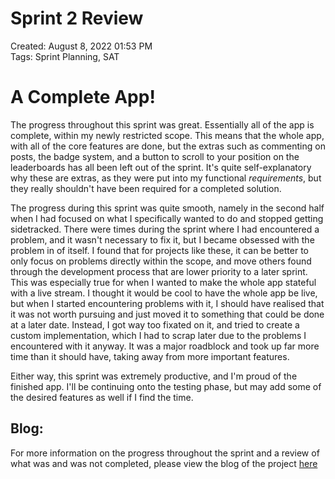 # Sprint 2 Review

Created: August 8, 2022 01:53 PM <br>
Tags: Sprint Planning, SAT <br>

# A Complete App!

The progress throughout this sprint was great. Essentially all of the app is complete, within my newly restricted scope.
This means that the whole app, with all of the core features are done, but the extras such as commenting on posts, the
badge system, and a button to scroll to your position on the leaderboards has all been left out of the sprint. It's
quite self-explanatory why these are extras, as they were put into my functional *requirements*, but they really
shouldn't have been required for a completed solution.

The progress during this sprint was quite smooth, namely in the second half when I had focused on what I specifically
wanted to do and stopped getting sidetracked. There were times during the sprint where I had encountered a problem, and
it wasn't necessary to fix it, but I became obsessed with the problem in of itself. I found that for projects like
these, it can be better to only focus on problems directly within the scope, and move others found through the
development process that are lower priority to a later sprint. This was especially true for when I wanted to make the
whole app stateful with a live stream. I thought it would be cool to have the whole app be live, but when I started
encountering problems with it, I should have realised that it was not worth pursuing and just moved it to something that
could be done at a later date. Instead, I got way too fixated on it, and tried to create a custom implementation, which I
had to scrap later due to the problems I encountered with it anyway. It was a major roadblock and took up far more time
than it should have, taking away from more important features.

Either way, this sprint was extremely productive, and I'm proud of the finished app. I'll be continuing onto the testing
phase, but may add some of the desired features as well if I find the time.

## Blog:

For more information on the progress throughout the sprint and a review of what was and was not completed, please view
the blog of the project [here](https://garv-shah.vercel.app)
